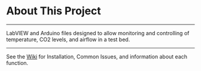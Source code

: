 # About This Project
***

LabVIEW and Arduino files designed to allow monitoring and controlling of temperature, CO2 levels, and airflow in a test bed.

***

See the [Wiki](https://github.com/TerryMcGinnis01/dcvZoningApparatusLabVIEW/wiki) for Installation, Common Issues, and information about each function.
